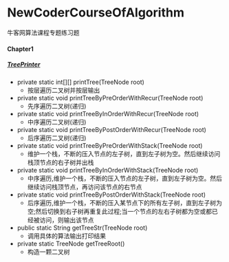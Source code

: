 # NewCoderCourseOfAlgorithm
牛客网算法课程专题练习题
#### Chapter1
##### [TreePrinter](https://github.com/AlphaGao1993/NewCoderCourseOfAlgorithm/blob/master/src/Chapter1/TreePrinter.java)
- private static int[][] printTree(TreeNode root)
    + 按层遍历二叉树并按层输出
- private static void printTreeByPreOrderWithRecur(TreeNode root)
    + 先序遍历二叉树(递归)
- private static void printTreeByInOrderWithRecur(TreeNode root)
    + 中序遍历二叉树(递归)
- private static void printTreeByPostOrderWithRecur(TreeNode root)
    + 后序遍历二叉树(递归)
- private static void printTreeByPreOrderWithStack(TreeNode root)
    + 维护一个栈，不断的压入节点的左子树，直到左子树为空。然后继续访问栈顶节点的右子树并出栈
- private static void printTreeByInOrderWithStack(TreeNode root)
    + 中序遍历,维护一个栈，不断的压入节点的左子树，直到左子树为空。然后继续访问栈顶节点，再访问该节点的右节点
- private static void printTreeByPostOrderWithStack(TreeNode root)
    + 后序遍历,维护一个栈，不断的压入某节点下的所有左子树，直到左子树为空;然后切换到右子树再重复此过程;当一个节点的左右子树都为空或都已经被访问，则输出该节点
- public static String getTreeStr(TreeNode root)
    + 调用具体的算法输出打印结果
- private static TreeNode getTreeRoot()
    + 构造一颗二叉树
